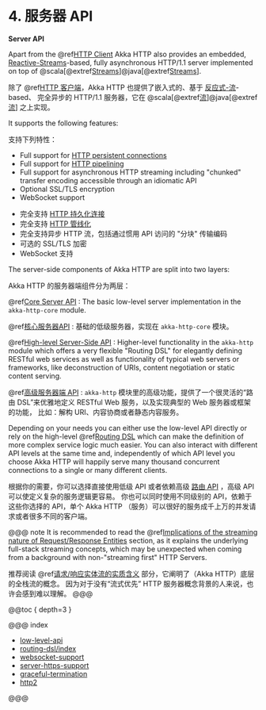 # 4. 服务器 API
**Server API**

Apart from the @ref[HTTP Client](../client-side/index.md) Akka HTTP also provides an embedded,
[Reactive-Streams](https://www.reactive-streams.org/)-based, fully asynchronous HTTP/1.1 server implemented on top of @scala[@extref[Streams](akka-docs:scala/stream/index.html)]@java[@extref[Streams](akka-docs:java/stream/index.html)].

除了 @ref[HTTP 客户端](../client-side/index.md)，Akka HTTP 也提供了嵌入式的、基于 [反应式-流](https://www.reactive-streams.org/)-based、
完全异步的 HTTP/1.1 服务器，它在 @scala[@extref[流](akka-docs:scala/stream/index.html)]@java[@extref[流](akka-docs:java/stream/index.html)] 之上实现。

It supports the following features:

支持下列特性：

 * Full support for [HTTP persistent connections](https://en.wikipedia.org/wiki/HTTP_persistent_connection)
 * Full support for [HTTP pipelining](https://en.wikipedia.org/wiki/HTTP_pipelining)
 * Full support for asynchronous HTTP streaming including "chunked" transfer encoding accessible through an idiomatic API
 * Optional SSL/TLS encryption
 * WebSocket support

 - 完全支持 [HTTP 持久化连接](https://en.wikipedia.org/wiki/HTTP_persistent_connection)
 - 完全支持 [HTTP 管线化](https://en.wikipedia.org/wiki/HTTP_pipelining)
 - 完全支持异步 HTTP 流，包括通过惯用 API 访问的 "分块" 传输编码
 - 可选的 SSL/TLS 加密
 - WebSocket 支持

The server-side components of Akka HTTP are split into two layers:

Akka HTTP 的服务器端组件分为两层：

@ref[Core Server API](low-level-api.md)
:  The basic low-level server implementation in the `akka-http-core` module.

@ref[核心服务器API](low-level-api.md)
:  基础的低级服务器，实现在 `akka-http-core` 模块。

@ref[High-level Server-Side API](../routing-dsl/index.md)
:  Higher-level functionality in the `akka-http` module which offers a very flexible "Routing DSL" for elegantly defining RESTful web services as well as
   functionality of typical web servers or frameworks, like deconstruction of URIs, content negotiation or
   static content serving.

@ref[高级服务器端 API](../routing-dsl/index.md)
:  `akka-http` 模块里的高级功能，提供了一个很灵活的“路由 DSL”来优雅地定义 RESTful Web 服务，以及实现典型的 Web 服务器或框架的功能，
    比如：解构 URI、内容协商或者静态内容服务。

Depending on your needs you can either use the low-level API directly or rely on the high-level
@ref[Routing DSL](../routing-dsl/index.md) which can make the definition of more complex service logic much
easier. You can also interact with different API levels at the same time and, independently of which API level you choose
Akka HTTP will happily serve many thousand concurrent connections to a single or many different clients.

根据你的需要，你可以选择直接使用低级 API 或者依赖高级 [路由 API](../routing-dsl/index.md) ，高级 API 可以使定义复杂的服务逻辑更容易。
你也可以同时使用不同级别的 API，依赖于这些你选择的 API，单个 Akka HTTP （服务）可以很好的服务成千上万的并发请求或者很多不同的客户端。

@@@ note
It is recommended to read the @ref[Implications of the streaming nature of Request/Response Entities](../implications-of-streaming-http-entity.md) section,
as it explains the underlying full-stack streaming concepts, which may be unexpected when coming
from a background with non-"streaming first" HTTP Servers.

推荐阅读 @ref[请求/响应实体流的实质含义](../implications-of-streaming-http-entity.md) 部分，它阐明了（Akka HTTP）底层的全栈流的概念。
因为对于没有“流式优先” HTTP 服务器概念背景的人来说，也许会感到难以理解。
@@@

@@toc { depth=3 }

@@@ index

* [low-level-api](low-level-api.md)
* [routing-dsl/index](../routing-dsl/index.md)
* [websocket-support](websocket-support.md)
* [server-https-support](server-https-support.md)
* [graceful-termination](graceful-termination.md)
* [http2](http2.md)

@@@
